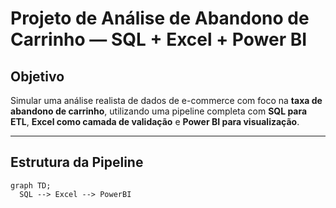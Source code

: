 #  Projeto de Análise de Abandono de Carrinho — SQL + Excel + Power BI

##  Objetivo

Simular uma análise realista de dados de e-commerce com foco na **taxa de abandono de carrinho**, utilizando uma pipeline completa com **SQL para ETL**, **Excel como camada de validação** e **Power BI para visualização**.

---

##  Estrutura da Pipeline

```
graph TD;
  SQL --> Excel --> PowerBI

